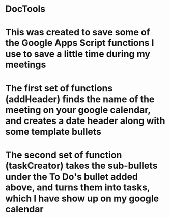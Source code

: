 # DocTools

# This was created to save some of the Google Apps Script functions I use to save a little time during my meetings
# The first set of functions (addHeader) finds the name of the meeting on your google calendar, and creates a date header along with some template bullets
# The second set of function (taskCreator) takes the sub-bullets under the To Do's bullet added above, and turns them into tasks, which I have show up on my google calendar
